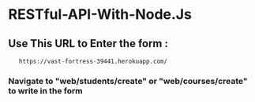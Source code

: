 # RESTful-API-With-Node.Js

## Use This URL to Enter the form : 
       https://vast-fortress-39441.herokuapp.com/
       
### Navigate to "web/students/create" or "web/courses/create" to write in the form
